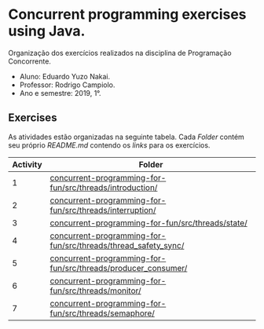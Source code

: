 # Concurrent programming exercises using Java.
Organização dos exercícios realizados na disciplina de Programação Concorrente.

- Aluno: Eduardo Yuzo Nakai.
- Professor: Rodrigo Campiolo.
- Ano e semestre: 2019, 1°.

## Exercises
As atividades estão organizadas na seguinte tabela. Cada *Folder* contém seu próprio *README.md* contendo os *links* para os exercícios.

| Activity | Folder |
| ------ | ------ |
| 1 | [concurrent-programming-for-fun/src/threads/introduction/][PlDb] |
| 2 | [concurrent-programming-for-fun/src/threads/interruption/][PlGh] |
| 3 | [concurrent-programming-for-fun/src/threads/state/][PlGd] |
| 4 | [concurrent-programming-for-fun/src/threads/thread_safety_sync/][PlGs] |
| 5 | [concurrent-programming-for-fun/src/threads/producer_consumer/][PlGw] |
| 6 | [concurrent-programming-for-fun/src/threads/monitor/][PlGm] |
| 7 | [concurrent-programming-for-fun/src/threads/semaphore/][PlGs] |

[PlDb]: <https://github.com/tabsnospaces/concurrent-programming-for-fun/tree/master/src/threads/introduction>
[PlGh]: <https://github.com/tabsnospaces/concurrent-programming-for-fun/tree/master/src/threads/interruption>
[PlGd]: <https://github.com/tabsnospaces/concurrent-programming-for-fun/tree/master/src/threads/state>
[PlGs]: <https://github.com/tabsnospaces/concurrent-programming-for-fun/tree/master/src/threads/thread_safety_sync>
[PlGw]: <https://github.com/tabsnospaces/concurrent-programming-for-fun/tree/master/src/threads/producer_consumer>
[PlGm]: <https://github.com/tabsnospaces/concurrent-programming-for-fun/tree/master/src/threads/monitor>
[PlGs]: <https://github.com/tabsnospaces/concurrent-programming-for-fun/tree/master/src/threads/semaphore>

